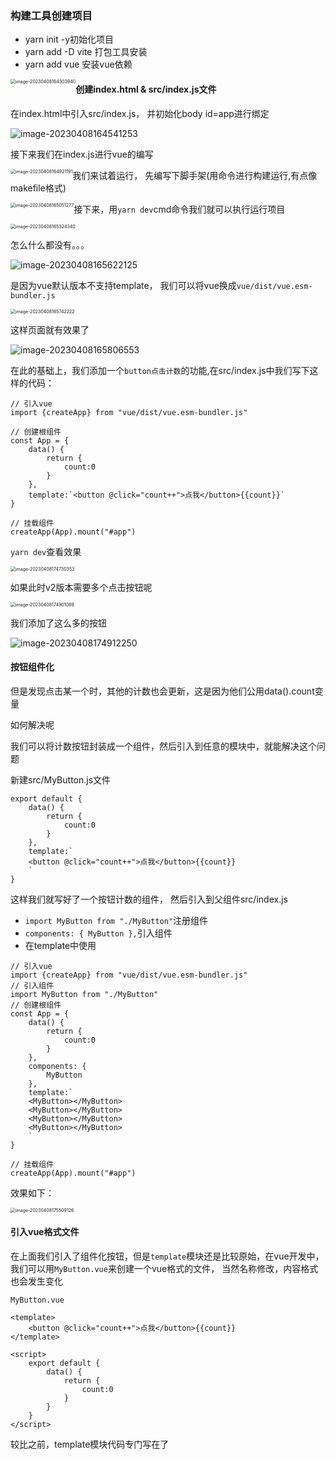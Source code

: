 ### 构建工具创建项目

- yarn init -y初始化项目
- yarn add -D vite 打包工具安装
- yarn add vue 安装vue依赖

<img src="assets/image-20230408164303940.png" alt="image-20230408164303940" style="float: left; zoom: 50%;" />







#### 创建index.html & src/index.js文件

在index.html中引入src/index.js， 并初始化body id=app进行绑定

![image-20230408164541253](assets/image-20230408164541253.png)

接下来我们在index.js进行vue的编写

<img src="assets/image-20230408164921191.png" alt="image-20230408164921191" style="zoom:50%;float:left" />

我们来试着运行， 先编写下脚手架(用命令进行构建运行,有点像makefile格式)

<img src="assets/image-20230408165051277.png" alt="image-20230408165051277" style="zoom:50%;float:left" />

接下来，用`yarn dev`cmd命令我们就可以执行运行项目

<img src="assets/image-20230408165324340.png" alt="image-20230408165324340" style="zoom:50%;" />

怎么什么都没有。。。

![image-20230408165622125](assets/image-20230408165622125.png)

是因为vue默认版本不支持template， 我们可以将vue换成`vue/dist/vue.esm-bundler.js`

<img src="assets/image-20230408165742222.png" alt="image-20230408165742222" style="zoom:50%;" />

这样页面就有效果了

![image-20230408165806553](assets/image-20230408165806553.png)

在此的基础上，我们添加一个`button点击计数`的功能,在src/index.js中我们写下这样的代码：

```vue
// 引入vue
import {createApp} from "vue/dist/vue.esm-bundler.js"

// 创建根组件
const App = {
    data() {
        return {
            count:0
        }
    },
    template:`<button @click="count++">点我</button>{{count}}`
}

// 挂载组件
createApp(App).mount("#app")
```

`yarn dev`查看效果

<img src="http://img.hahagblog.com/local/image-20230408174730353.png" alt="image-20230408174730353" style="zoom:50%;" />

如果此时v2版本需要多个点击按钮呢

<img src="http://img.hahagblog.com/local/image-20230408174901089.png" alt="image-20230408174901089" style="zoom:50%;" />

我们添加了这么多的按钮

![image-20230408174912250](http://img.hahagblog.com/local/image-20230408174912250.png)

#### 按钮组件化

但是发现点击某一个时，其他的计数也会更新，这是因为他们公用data().count变量

如何解决呢

我们可以将计数按钮封装成一个组件，然后引入到任意的模块中，就能解决这个问题

新建src/MyButton.js文件

```vue
export default {
    data() {
        return {
            count:0
        }
    },
    template:`
    <button @click="count++">点我</button>{{count}}
    `
}
```

这样我们就写好了一个按钮计数的组件， 然后引入到父组件src/index.js

- `import MyButton from "./MyButton"`注册组件
-  `components: {
          MyButton
      },`引入组件
- 在template中使用

```vue
// 引入vue
import {createApp} from "vue/dist/vue.esm-bundler.js"
// 引入组件
import MyButton from "./MyButton"
// 创建根组件
const App = {
    data() {
        return {
            count:0
        }
    },
    components: {
        MyButton
    },
    template:`
    <MyButton></MyButton>
    <MyButton></MyButton>
    <MyButton></MyButton>
    <MyButton></MyButton>
    `
}

// 挂载组件
createApp(App).mount("#app")
```

效果如下：

<img src="http://img.hahagblog.com/local/image-20230408175509126.png" alt="image-20230408175509126" style="zoom:50%;" />

#### 引入vue格式文件

在上面我们引入了组件化按钮，但是`template`模块还是比较原始，在vue开发中，我们可以用`MyButton.vue`来创建一个vue格式的文件， 当然名称修改，内容格式也会发生变化

`MyButton.vue`

```vue
<template>
    <button @click="count++">点我</button>{{count}}
</template>

<script>
    export default {
        data() {
            return {
                count:0
            }
        }
    }
</script>
```

较比之前，template模块代码专门写在了<template>模块中，比起之前的字符串没有提示符舒服多了，而我们的export相关内容，也写在了<script>中, 而我们在引入该文件时

`App.vue`

```vue
<template>
    <h1>{{ msg }}</h1>
    <MyButton></MyButton>
</template>

<script>
    // 引入button
    import MyButton from './components/MyButton.vue'
    export default {
        data() {
            return {
                msg:"我超级爱VUE"
            }
        },
        // 使用button
        components:{
            MyButton
        }
    }
</script>
```

这样我们就完成了一个js -> vue开发转换的过程,但是现在我们的项目不能跑起来，因为浏览器不能认识vue的<template>这些格式语法，我们需要通过一个转换功能，在页面显示之前进行`翻译工作`，将vue的语法转换成js即浏览器可以认识的语法

- `yarn add  -D @vitejs/plugin-vue`安装翻译的插件

- 根目录新建`vite.config.js`

  ```js
  import vue from "@vitejs/plugin-vue"
  
  export default {
      plugins:[vue()]
  }
  ```

- 最后再用`yarn dev启动即可`

  `package.json`

  ```json
  {
    "name": "03_vue_file",
    "version": "1.0.0",
    "main": "index.js",
    "license": "MIT",
    "devDependencies": {
      "@esbuild/darwin-arm64": "^0.17.16",
      "vite": "^4.2.1"
    },
    "dependencies": {
      "@vitejs/plugin-vue": "^4.1.0",
      "vue": "^3.2.47"
    },
    "scripts": {
      "dev": "vite --open",
      "build": "vite build"
    }
  }
  
  ```

  页面如下：

  ![image-20230412003942557](http://img.hahagblog.com/local/image-20230412003942557.png)

> 到此，我们算是真正入门了vue的第一课，使用vue语法创建一个组件并在某个页面中使用该组件



